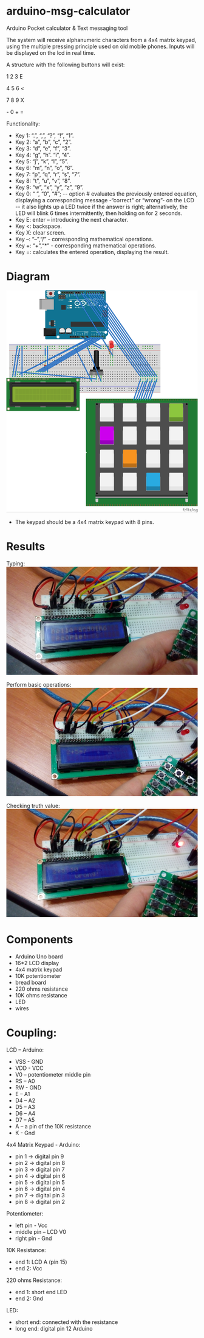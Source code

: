 # arduino-msg-calculator
Arduino Pocket calculator &amp; Text messaging tool

The system will receive alphanumeric characters from a 4x4 matrix keypad, using the multiple pressing principle used on old mobile phones.
Inputs will be displayed on the lcd in real time.

A structure with the following buttons will exist:

1	2	3	E

4	5	6	<

7	8	9	X

\-	0	+	=


Functionality:
*	Key 1: “.”, “,”, “?”, “!”, “1”.
*	Key 2: “a”, “b”,  “c”, “2”.
*	Key 3: “d”, “e”, “f”, “3”.
*	Key 4: “g”, “h”. “i”, “4”.
*	Key 5: “j”, “k”, “l”, “5”.
*	Key 6: “m”, “n”, “o”, “6”.
*	Key 7: “p”, “q”, “r”, “s”, “7”.
*	Key 8: “t”, “u”, “v”, “8”.
*	Key 9: “w”, “x”, “y”, “z”, “9”.
*	Key 0: “ ”, “0”, “#”; 
-- option # evaluates the previously entered equation, displaying a corresponding message -“correct" or “wrong”- on the LCD
-- it also lights up a LED twice if the answer is right; alternatively, the LED will blink 6 times intermittently, then holding on for 2 seconds.
*	Key E: enter – introducing the next character.
*	Key <: backspace.
*	Key X: clear screen.
*	Key –: “–”,“/”  - corresponding mathematical operations.
*	Key +: “+”,“*” - corresponding mathematical operations.
*	Key =: calculates the entered operation, displaying the result.

# Diagram
![alt tag](keypad_LCD_bb.jpg)
 - The keypad should be a 4x4 matrix keypad with 8 pins.
 
# Results

Typing:
![alt tag](20170110_194507.jpg)

Perform basic operations:
![alt tag](20170110_194142.jpg)

Checking truth value:
![alt tag](20170110_194322.jpg)

# Components

- Arduino Uno board
- 16\*2 LCD display
- 4x4 matrix keypad
- 10K potentiometer
- bread board
- 220 ohms resistance
- 10K ohms resistance
- LED
- wires

# Coupling:
LCD – Arduino:

- VSS - GND
- VDD - VCC
- V0 – potentiometer middle pin
- RS – A0
- RW - GND
- E – A1
- D4 – A2
- D5 – A3
- D6 – A4
- D7 – A5
- A – a pin of the 10K resistance
- K - Gnd

4x4 Matrix Keypad - Arduino:

- pin 1 -> digital pin 9
- pin 2 -> digital pin 8
- pin 3 -> digital pin 7
- pin 4 -> digital pin 6
- pin 5 -> digital pin 5
- pin 6 -> digital pin 4
- pin 7 -> digital pin 3
- pin 8 -> digital pin 2

Potentiometer:

- left pin - Vcc
- middle pin – LCD V0
- right pin - Gnd

10K Resistance:

- end 1: LCD A (pin 15)
- end 2: Vcc

220 ohms Resistance:

- end 1: short end LED
- end 2: Gnd

LED:

- short end: connected with the resistance
- long end: digital pin 12 Arduino
